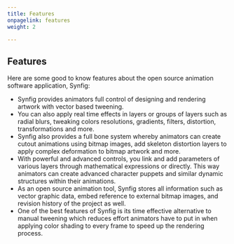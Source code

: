 ```yaml
---
title: Features
onpagelink: features
weight: 2

---
```


Features
--------

Here are some good to know features about the open source animation software application, Synfig:

- Synfig provides animators full control of designing and rendering artwork with vector based tweening.
- You can also apply real time effects in layers or groups of layers such as radial blurs, tweaking colors resolutions, gradients, filters, distortion, transformations and more. 
- Synfig also provides a full bone system whereby animators can create cutout animations using bitmap images, add skeleton distortion layers to apply complex deformation to bitmap artwork and more.
- With powerful and advanced controls, you link and add parameters of various layers through mathematical expressions or directly. This way animators can create advanced character puppets and similar dynamic structures within their animations.
- As an open source animation tool, Synfig stores all information such as vector graphic data, embed reference to external bitmap images, and revision history of the project as well.
- One of the best features of Synfig is its time effective alternative to manual tweening which reduces effort animators have to put in when applying color shading to every frame to speed up the rendering process.
